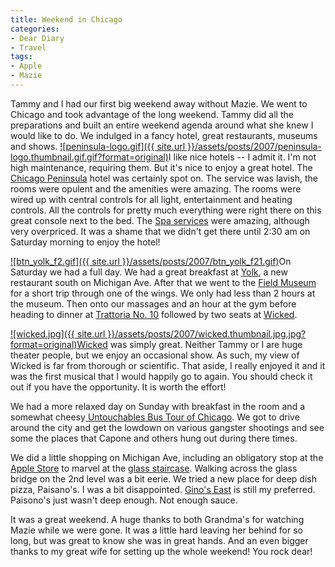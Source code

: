```yaml
---
title: Weekend in Chicago
categories:
- Dear Diary
- Travel
tags:
- Apple
- Mazie
---
```


Tammy and I had our first big weekend away without Mazie. We went to Chicago and took advantage of the long weekend. Tammy did all the preparations and built an entire weekend agenda around what she knew I would like to do. We indulged in a fancy hotel, great restaurants, museums and shows.
[![peninsula-logo.gif]({{ site.url }}/assets/posts/2007/peninsula-logo.thumbnail.gif.gif?format=original)](http://chicago.peninsula.com/)I like nice hotels -- I admit it. I'm not high maintenance, requiring them. But it's nice to enjoy a great hotel. The [Chicago Peninsula](http://chicago.peninsula.com/) hotel was certainly spot on. The service was lavish, the rooms were opulent and the amenities were amazing. The rooms were wired up with central controls for all light, entertainment and heating controls. All the controls for pretty much everything were right there on this great console next to the bed. The [Spa services](http://chicago.peninsula.com/pch/spa.html) were amazing, although very overpriced. It was a shame that we didn't get there until 2:30 am on Saturday morning to enjoy the hotel!

[![btn_yolk_f2.gif]({{ site.url }}/assets/posts/2007/btn_yolk_f21.gif)](http://www.thatsdlicious.com/yolk/)On Saturday we had a full day. We had a great breakfast at [Yolk](http://www.thatsdlicious.com/yolk/), a new restaurant south on Michigan Ave. After that we went to the [Field Museum](http://www.fieldmuseum.org/) for a short trip through one of the wings. We only had less than 2 hours at the museum. Then onto our massages and an hour at the gym before heading to dinner at [Trattoria No. 10](http://www.frommers.com/destinations/chicago/D57168.html) followed by two seats at [Wicked](http://www.wickedthemusical.com/).

[![wicked.jpg]({{ site.url }}/assets/posts/2007/wicked.thumbnail.jpg.jpg?format=original)](http://www.wickedthemusical.com/)[Wicked](http://www.wickedthemusical.com/) was simply great. Neither Tammy or I are huge theater people, but we enjoy an occasional show. As such, my view of Wicked is far from thorough or scientific. That aside, I really enjoyed it and it was the first musical that I would happily go to again. You should check it out if you have the opportunity. It is worth the effort!

We had a more relaxed day on Sunday with breakfast in the room and a somewhat cheesy[ Untouchables Bus Tour of Chicago](http://www.gangstertour.com/). We got to drive around the city and get the lowdown on various gangster shootings and see some the places that Capone and others hung out during there times.

We did a little shopping on Michigan Ave, including an obligatory stop at the [Apple Store](http://www.apple.com/retail/northmichiganavenue/) to marvel at the [glass staircase](http://www.apple.com/retail/northmichiganavenue/gallery1.html). Walking across the glass bridge on the 2nd level was a bit eerie. We tried a new place for deep dish pizza, Paisano's. I was a bit disappointed. [Gino's East](http://www.ginoseast.com/) is still my preferred. Paisono's just wasn't deep enough. Not enough sauce.

It was a great weekend. A huge thanks to both Grandma's for watching Mazie while we were gone. It was a little hard leaving her behind for so long, but was great to know she was in great hands. And an even bigger thanks to my great wife for setting up the whole weekend! You rock dear!
